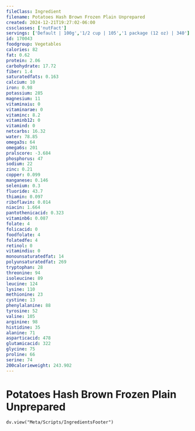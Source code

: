 ```yaml
---
fileClass: Ingredient
filename: Potatoes Hash Brown Frozen Plain Unprepared
created: 2024-12-21T19:27:02-06:00
cssclasses: ['nutFact']
servings: ['Default | 100g','1/2 cup | 105','1 package (12 oz) | 340']
id: 170043
foodgroup: Vegetables
calories: 82
fat: 0.62
protein: 2.06
carbohydrate: 17.72
fiber: 1.4
saturatedfats: 0.163
calcium: 10
iron: 0.98
potassium: 285
magnesium: 11
vitaminaiu: 0
vitaminarae: 0
vitaminc: 8.2
vitaminb12: 0
vitamind: 0
netcarbs: 16.32
water: 78.85
omega3s: 64
omega6s: 201
pralscore: -3.684
phosphorus: 47
sodium: 22
zinc: 0.21
copper: 0.099
manganese: 0.146
selenium: 0.3
fluoride: 43.7
thiamin: 0.097
riboflavin: 0.014
niacin: 1.664
pantothenicacid: 0.323
vitaminb6: 0.087
folate: 4
folicacid: 0
foodfolate: 4
folatedfe: 4
retinol: 0
vitamindiu: 0
monounsaturatedfat: 14
polyunsaturatedfat: 269
tryptophan: 28
threonine: 94
isoleucine: 89
leucine: 124
lysine: 110
methionine: 23
cystine: 13
phenylalanine: 88
tyrosine: 52
valine: 105
arginine: 98
histidine: 35
alanine: 71
asparticacid: 478
glutamicacid: 322
glycine: 75
proline: 66
serine: 74
200calorieweight: 243.902
---
```


# Potatoes Hash Brown Frozen Plain Unprepared

```dataviewjs
dv.view("Meta/Scripts/IngredientsFooter")
```